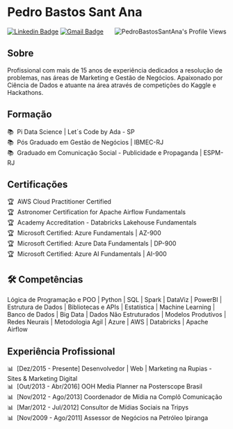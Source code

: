 # Pedro Bastos Sant Ana

<img align="right" src="https://komarev.com/ghpvc/?username=pedrobsantana&style=for-the-badge" alt="PedroBastosSantAna's Profile Views" />

[![Linkedin Badge](https://img.shields.io/badge/LinkedIn-PedroBastosSantAna-blue?style=flat-square&logo=Linkedin&logoColor=white&link=https://www.linkedin.com/in/pedrobastossantana/)](https://www.linkedin.com/in/pedrobastossantana/)
[![Gmail Badge](https://img.shields.io/badge/-pedrosan84@gmail.com-c14438?style=flat-square&logo=Gmail&logoColor=white&link=mailto:pedrosan84@gmail.com)](mailto:pedrosan84@gmail.com)  

<!--![Pedro Bastos Sant Ana's github stats](https://github-readme-stats.vercel.app/api?username=pedrobsantana&show_icons=true&theme=tokyonight)-->

## Sobre

Profissional com mais de 15 anos de experiência dedicados a resolução de problemas, nas áreas de Marketing e Gestão de Negócios. Apaixonado por Ciência de Dados e atuante na área através de competições do Kaggle e Hackathons.  

## Formação
 
📚 &nbsp;Pi Data Science | Let´s Code by Ada - SP  
📚 &nbsp;Pós Graduado em Gestão de Negócios | IBMEC-RJ   
📚 &nbsp;Graduado em Comunicação Social - Publicidade e Propaganda | ESPM-RJ   

## Certificações

🏆 &nbsp;AWS Cloud Practitioner Certified   
🏆 &nbsp;Astronomer Certification for Apache Airflow Fundamentals   
🏆 &nbsp;Academy Accreditation - Databricks Lakehouse Fundamentals   
🏆 &nbsp;Microsoft Certified: Azure Fundamentals | AZ-900   
🏆 &nbsp;Microsoft Certified: Azure Data Fundamentals | DP-900   
🏆 &nbsp;Microsoft Certified: Azure AI Fundamentals | AI-900   

## 🛠️ Competências

Lógica de Programação e POO | Python | SQL | Spark | DataViz | PowerBI | Estrutura de Dados | Bibliotecas e APIs | Estatística | Machine Learning | Banco de Dados | Big Data | Dados Não Estruturados | Modelos Produtivos | Redes Neurais | Metodologia Agil | Azure | AWS | Databricks | Apache Airflow  

## Experiência Profissional

📊 &nbsp;[Dez/2015 - Presente] Desenvolvedor | Web | Marketing na Rupias - Sites & Marketing Digital  
📊 &nbsp;[Out/2013 - Abr/2016] OOH Media Planner na Posterscope Brasil  
📊 &nbsp;[Nov/2012 - Ago/2013] Coordenador de Mídia na Complô Comunicação  
📊 &nbsp;[Mar/2012 - Jul/2012] Consultor de Mídias Sociais na Tripys  
📊 &nbsp;[Nov/2009 - Ago/2011] Assessor de Negócios na Petróleo Ipiranga
